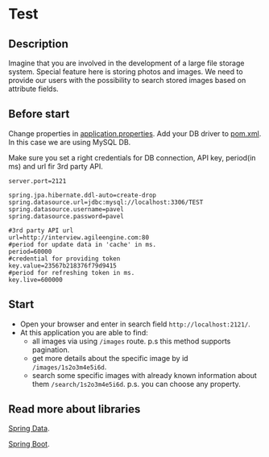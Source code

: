 # Test 

## Description

Imagine that you are involved in the development of a large file storage system. Special feature here is storing photos and images. We need to provide our users with the possibility to search stored images based on attribute fields.

## Before start
Change properties in [application.properties](src/main/resources/application.properties).
Add your DB driver to [pom.xml](pom.xml).
In this case we are using MySQL DB.

Make sure you set a right credentials for DB connection, API key, period(in ms) and url fir 3rd party API.


```properties
server.port=2121

spring.jpa.hibernate.ddl-auto=create-drop
spring.datasource.url=jdbc:mysql://localhost:3306/TEST
spring.datasource.username=pavel
spring.datasource.password=pavel

#3rd party API url
url=http://interview.agileengine.com:80
#period for update data in 'cache' in ms.
period=60000
#credential for providing token
key.value=23567b218376f79d9415
#period for refreshing token in ms.
key.live=600000
```

## Start
* Open your browser and enter in search field `http://localhost:2121/`.
* At this application you are able to find: 
  * all images via using `/images` route. p.s this method supports pagination.
  * get more details about the specific image by id `/images/1s2o3m4e5i6d`.
  * search some specific images with already known information about them `/search/1s2o3m4e5i6d`. p.s. you can choose any property.
    

## Read more about libraries
[Spring Data](https://docs.spring.io/spring-data/jpa/docs/current/reference/html/#preface).

[Spring Boot](https://docs.spring.io/spring-boot/docs/current/reference/htmlsingle/).

